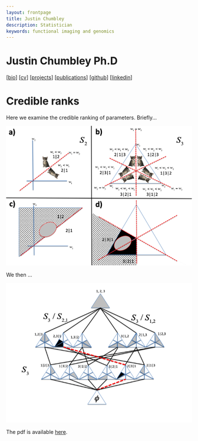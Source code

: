 ```yaml
---
layout: frontpage
title: Justin Chumbley
description: Statistician
keywords: functional imaging and genomics
---
```


# Justin Chumbley Ph.D

[[bio](../index.md)]
[[cv](http://chumbleycode.github.io/chumbleycode.github.io/docs/cv.pdf)]
[[projects](projects.md)]
[[publications](https://scholar.google.com/citations?hl=en&user=YbbXlwIAAAAJ)]
[[github](https://github.com/chumbleycode/)] 
[[linkedin](https://www.linkedin.com/in/chumbleycode)] 

# Credible ranks

Here we examine the credible ranking of parameters.
Briefly...

![](/images/finest_order1.png)

We then ...

![](/images/finest_order2.png)

The pdf is available [here](http://chumbleycode.github.io/chumbleycode.github.iodocs/papers_reports/fcr_apa.pdf).
